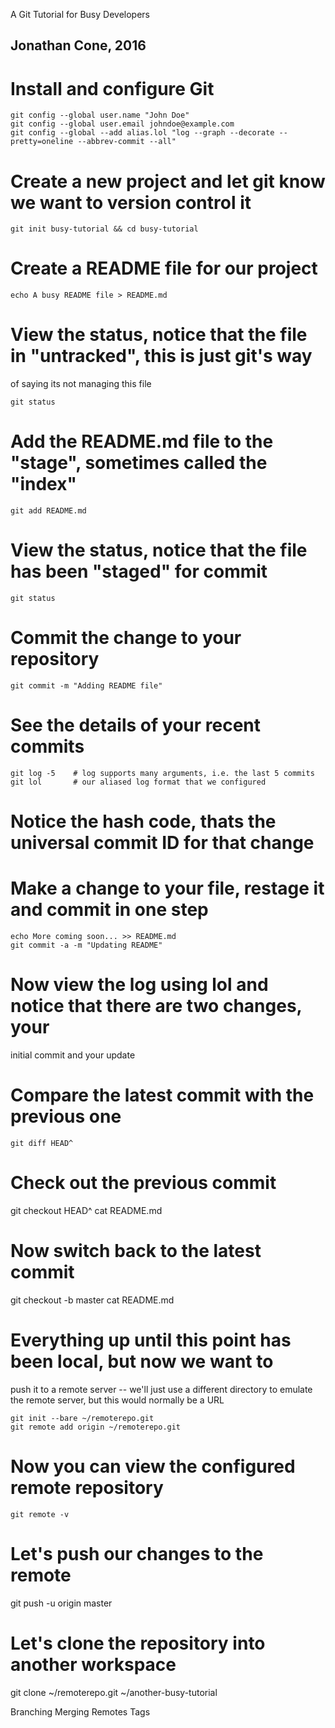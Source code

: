 A Git Tutorial for Busy Developers

Jonathan Cone, 2016 
--------------------------------------

# Install and configure Git
    git config --global user.name "John Doe"
    git config --global user.email johndoe@example.com
    git config --global --add alias.lol "log --graph --decorate --pretty=oneline --abbrev-commit --all"

# Create a new project and let git know we want to version control it
    
    git init busy-tutorial && cd busy-tutorial

# Create a README file for our project

    echo A busy README file > README.md

# View the status, notice that the file in "untracked", this is just git's way
  of saying its not managing this file

    git status

# Add the README.md file to the "stage", sometimes called the "index"

    git add README.md

# View the status, notice that the file has been "staged" for commit

    git status

# Commit the change to your repository

    git commit -m "Adding README file"

# See the details of your recent commits
    
    git log -5    # log supports many arguments, i.e. the last 5 commits
    git lol       # our aliased log format that we configured

# Notice the hash code, thats the universal commit ID for that change

# Make a change to your file, restage it and commit in one step

    echo More coming soon... >> README.md
    git commit -a -m "Updating README"

# Now view the log using lol and notice that there are two changes, your 
  initial commit and your update

# Compare the latest commit with the previous one

    git diff HEAD^

# Check out the previous commit

   git checkout HEAD^
   cat README.md

# Now switch back to the latest commit

  git checkout -b master
  cat README.md

# Everything up until this point has been local, but now we want to 
  push it to a remote server -- we'll just use a different directory to emulate
  the remote server, but this would normally be a URL

    git init --bare ~/remoterepo.git
    git remote add origin ~/remoterepo.git

# Now you can view the configured remote repository

    git remote -v

# Let's push our changes to the remote

   git push -u origin master

# Let's clone the repository into another workspace

   git clone ~/remoterepo.git ~/another-busy-tutorial

Branching
Merging
Remotes
Tags

